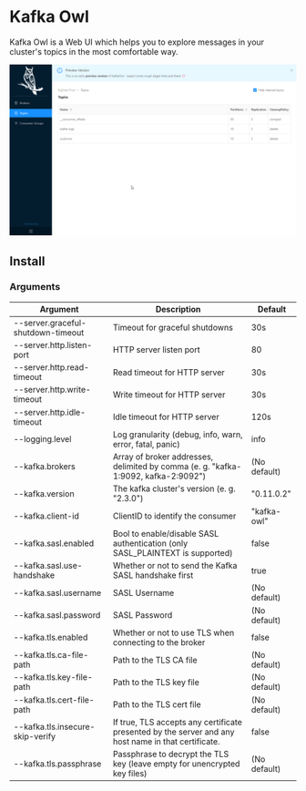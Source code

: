# Kafka Owl

Kafka Owl is a Web UI which helps you to explore messages in your cluster's topics in the most comfortable way.

![preview](docs/assets/preview.gif)

## Install

### Arguments

| Argument | Description | Default |
| --- | --- | --- |
| --server.graceful-shutdown-timeout | Timeout for graceful shutdowns | 30s |
| --server.http.listen-port | HTTP server listen port | 80 |
| --server.http.read-timeout | Read timeout for HTTP server | 30s |
| --server.http.write-timeout | Write timeout for HTTP server | 30s |
| --server.http.idle-timeout | Idle timeout for HTTP server | 120s |
| --logging.level | Log granularity (debug, info, warn, error, fatal, panic) | info |
| --kafka.brokers | Array of broker addresses, delimited by comma (e. g. "kafka-1:9092, kafka-2:9092") | (No default) |
| --kafka.version | The kafka cluster's version (e. g. \"2.3.0\") | "0.11.0.2" |
| --kafka.client-id | ClientID to identify the consumer | "kafka-owl" |
| --kafka.sasl.enabled | Bool to enable/disable SASL authentication (only SASL_PLAINTEXT is supported) | false |
| --kafka.sasl.use-handshake | Whether or not to send the Kafka SASL handshake first | true |
| --kafka.sasl.username | SASL Username | (No default) |
| --kafka.sasl.password | SASL Password | (No default) |
| --kafka.tls.enabled | Whether or not to use TLS when connecting to the broker | false |
| --kafka.tls.ca-file-path | Path to the TLS CA file | (No default) |
| --kafka.tls.key-file-path | Path to the TLS key file | (No default) |
| --kafka.tls.cert-file-path | Path to the TLS cert file | (No default) |
| --kafka.tls.insecure-skip-verify | If true, TLS accepts any certificate presented by the server and any host name in that certificate. | false |
| --kafka.tls.passphrase | Passphrase to decrypt the TLS key (leave empty for unencrypted key files) | (No default) |
